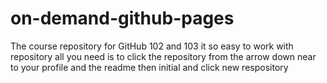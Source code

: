 # on-demand-github-pages
The course repository for GitHub 102 and 103
it so easy to work with repository all you need is to click the repository from the arrow down near to your profile and the readme then 
initial and click new respository
